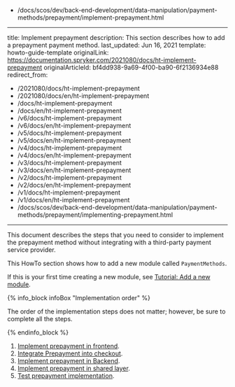   - /docs/scos/dev/back-end-development/data-manipulation/payment-methods/prepayment/implement-prepayment.html
---
title: Implement prepayment
description: This section describes how to add a prepayment payment method.
last_updated: Jun 16, 2021
template: howto-guide-template
originalLink: https://documentation.spryker.com/2021080/docs/ht-implement-prepayment
originalArticleId: bf4dd938-9a69-4f00-ba90-6f2136934e88
redirect_from:
  - /2021080/docs/ht-implement-prepayment
  - /2021080/docs/en/ht-implement-prepayment
  - /docs/ht-implement-prepayment
  - /docs/en/ht-implement-prepayment
  - /v6/docs/ht-implement-prepayment
  - /v6/docs/en/ht-implement-prepayment
  - /v5/docs/ht-implement-prepayment
  - /v5/docs/en/ht-implement-prepayment
  - /v4/docs/ht-implement-prepayment
  - /v4/docs/en/ht-implement-prepayment
  - /v3/docs/ht-implement-prepayment
  - /v3/docs/en/ht-implement-prepayment
  - /v2/docs/ht-implement-prepayment
  - /v2/docs/en/ht-implement-prepayment
  - /v1/docs/ht-implement-prepayment
  - /v1/docs/en/ht-implement-prepayment
  - /docs/scos/dev/back-end-development/data-manipulation/payment-methods/prepayment/implementing-prepayment.html
---

This document describes the steps that you need to consider to implement the prepayment method without integrating with a third-party payment service provider.

This HowTo section shows how to add a new module called `PaymentMethods`.

If this is your first time creating a new module, see [Tutorial: Add a new module](/docs/scos/dev/back-end-development/extend-spryker/create-modules.html).

{% info_block infoBox "Implementation order" %}

The order of the implementation steps does not matter; however, be sure to complete all the steps.

{% endinfo_block %}

1. [Implement prepayment in frontend](/docs/scos/dev/back-end-development/data-manipulation/payment-methods/prepayment/implement-prepayment-in-frontend.html).
2. [Integrate Prepayment into checkout](/docs/scos/dev/back-end-development/data-manipulation/payment-methods/prepayment/integrate-prepayment-into-checkout.html).
3. [Implement prepayment in Backend](/docs/scos/dev/back-end-development/data-manipulation/payment-methods/prepayment/implement-prepayment-in-backend.html).
4. [Implement prepayment in shared layer](/docs/scos/dev/back-end-development/data-manipulation/payment-methods/prepayment/implement-prepayment-in-shared-layer.html).
5. [Test prepayment implementation](/docs/scos/dev/back-end-development/data-manipulation/payment-methods/prepayment/test-the-prepayment-implementation.html).
